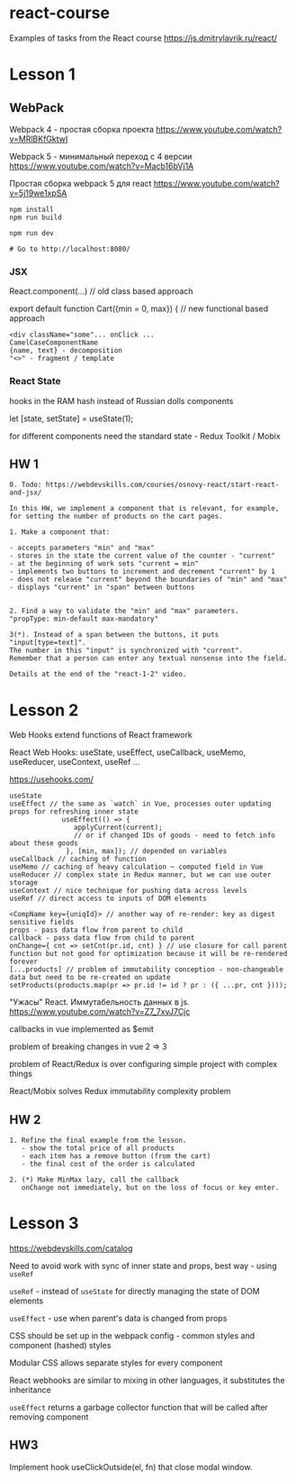# react-course
Examples of tasks from the React course https://js.dmitrylavrik.ru/react/

# Lesson 1

## WebPack

Webpack 4 - простая сборка проекта
https://www.youtube.com/watch?v=MRlBKfGktwI

Webpack 5 - минимальный переход c 4 версии
https://www.youtube.com/watch?v=Macb16bVj1A

Простая сборка webpack 5 для react
https://www.youtube.com/watch?v=5j19we1xpSA

```
npm install
npm run build

npm run dev

# Go to http://localhost:8080/
```

### JSX
React.component(...) // old class based approach

export default function Cart({min = 0, max}) { // new functional based approach

```
<div className="some"... onClick ...
CamelCaseComponentName
{name, text} - decomposition
"<>" - fragment / template
```
### React State

hooks in the RAM hash instead of Russian dolls components

let [state, setState] = useState(1);

for different components need the standard state - Redux Toolkit / Mobix


## HW 1

```text
0. Todo: https://webdevskills.com/courses/osnovy-react/start-react-and-jsx/

In this HW, we implement a component that is relevant, for example, for setting the number of products on the cart pages.

1. Make a component that:

- accepts parameters "min" and "max"
- stores in the state the current value of the counter - "current"
- at the beginning of work sets "current = min"
- implements two buttons to increment and decrement "current" by 1
- does not release "current" beyond the boundaries of "min" and "max"
- displays "current" in "span" between buttons


2. Find a way to validate the "min" and "max" parameters.
"propType: min-default max-mandatory"

3(*). Instead of a span between the buttons, it puts "input[type=text]".
The number in this "input" is synchronized with "current".
Remember that a person can enter any textual nonsense into the field.

Details at the end of the "react-1-2" video.
```

# Lesson 2

Web Hooks extend functions of React framework

React Web Hooks: useState, useEffect, useCallback, useMemo, useReducer, useContext, useRef ...

https://usehooks.com/

```
useState
useEffect // the same as `watch` in Vue, processes outer updating props for refreshing inner state
             useEffect(() => {
                applyCurrent(current);
                // or if changed IDs of goods - need to fetch info about these goods
              }, [min, max]); // depended on variables
useCallback // caching of function
useMemo // caching of heavy calculation ~ computed field in Vue
useReducer // complex state in Redux manner, but we can use outer storage
useContext // nice technique for pushing data across levels
useRef // direct access to inputs of DOM elements
```

```
<CompName key={uniqId}> // another way of re-render: key as digest sensitive fields
props - pass data flow from parent to child
callback - pass data flow from child to parent
onChange={ cnt => setCnt(pr.id, cnt) } // use closure for call parent function but not good for optimization because it will be re-rendered forever
[...products] // problem of immutability conception - non-changeable data but need to be re-created on update
setProducts(products.map(pr => pr.id != id ? pr : ({ ...pr, cnt })));
```

"Ужасы" React. Иммутабельность данных в js. https://www.youtube.com/watch?v=Z7_7xvJ7Cjc

callbacks in vue implemented as $emit

problem of breaking changes in vue 2 => 3

problem of React/Redux is over configuring simple project with complex things

React/Mobix solves Redux immutability complexity problem

## HW 2
```
1. Refine the final example from the lesson.
   - show the total price of all products
   - each item has a remove button (from the cart)
   - the final cost of the order is calculated

2. (*) Make MinMax lazy, call the callback
   onChange not immediately, but on the loss of focus or key enter.
```

# Lesson 3
https://webdevskills.com/catalog

Need to avoid work with sync of inner state and props, best way - using `useRef`

`useRef` - instead of `useState` for directly managing the state of DOM elements

`useEffect` - use when parent's data is changed from props


CSS should be set up in the webpack config - common styles and component (hashed) styles

Modular CSS allows separate styles for every component

React webhooks are similar to mixing in other languages, it substitutes the inheritance

`useEffect` returns a garbage collector function that will be called after removing component

## HW3

Implement hook useClickOutside(el, fn) that close modal window.

